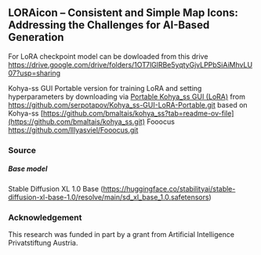 **<h2>LORAicon – Consistent and Simple Map Icons: Addressing the Challenges for AI-Based Generation</h2>**

For LoRA checkpoint model can be dowloaded from this drive https://drive.google.com/drive/folders/1OT7lGlRBe5yqtyGjvLPPbSiAiMhvLU07?usp=sharing

Kohya-ss GUI Portable version for training LoRA and setting hyperparameters by downloading via [Portable Kohya_ss GUI (LoRA)](https://github.com/serpotapov/Kohya_ss-GUI-LoRA-Portable/archive/refs/heads/main.zip) from https://github.com/serpotapov/Kohya_ss-GUI-LoRA-Portable.git based on Kohya-ss [https://github.com/bmaltais/kohya_ss?tab=readme-ov-file](https://github.com/bmaltais/kohya_ss.git)
Fooocus https://github.com/lllyasviel/Fooocus.git

**<h3>Source</h3>**
**<h5>Base model</h5>**
Stable Diffusion XL 1.0 Base (https://huggingface.co/stabilityai/stable-diffusion-xl-base-1.0/resolve/main/sd_xl_base_1.0.safetensors)

**<h3>Acknowledgement</h3>**
This research was funded in part by a grant from Artificial Intelligence Privatstiftung Austria.
